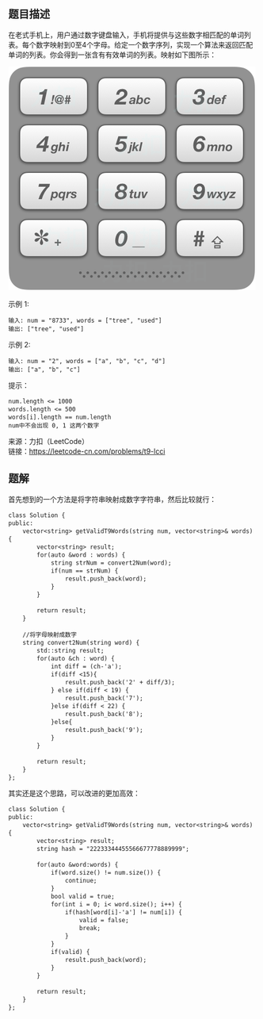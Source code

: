 ## 题目描述
在老式手机上，用户通过数字键盘输入，手机将提供与这些数字相匹配的单词列表。每个数字映射到0至4个字母。给定一个数字序列，实现一个算法来返回匹配单词的列表。你会得到一张含有有效单词的列表。映射如下图所示：

![image](https://github.com/243286065/pictures_markdown/blob/master/leetcode/01c4c188a1171ace5ef1eba62bf5b979.png?raw=true)

示例 1:
```
输入: num = "8733", words = ["tree", "used"]
输出: ["tree", "used"]
```
示例 2:
```
输入: num = "2", words = ["a", "b", "c", "d"]
输出: ["a", "b", "c"]
```
提示：
```
num.length <= 1000
words.length <= 500
words[i].length == num.length
num中不会出现 0, 1 这两个数字
```
来源：力扣（LeetCode）  
链接：https://leetcode-cn.com/problems/t9-lcci

## 题解
首先想到的一个方法是将字符串映射成数字字符串，然后比较就行：
```
class Solution {
public:
    vector<string> getValidT9Words(string num, vector<string>& words) {
        vector<string> result;
        for(auto &word : words) {
            string strNum = convert2Num(word);
            if(num == strNum) {
                result.push_back(word);
            }
        }

        return result;
    }

    //将字母映射成数字
    string convert2Num(string word) {
        std::string result;
        for(auto &ch : word) {
            int diff = (ch-'a');
            if(diff <15){
                result.push_back('2' + diff/3);
            } else if(diff < 19) {
                result.push_back('7');
            }else if(diff < 22) {
                result.push_back('8');
            }else{
                result.push_back('9');
            }
        }

        return result;
    }
};
```

其实还是这个思路，可以改进的更加高效：
```
class Solution {
public:
    vector<string> getValidT9Words(string num, vector<string>& words) {
        vector<string> result;
        string hash = "22233344455566677778889999";

        for(auto &word:words) {
            if(word.size() != num.size()) {
                continue;
            }
            bool valid = true;
            for(int i = 0; i< word.size(); i++) {
                if(hash[word[i]-'a'] != num[i]) {
                    valid = false;
                    break;
                }
            }
            if(valid) {
                result.push_back(word);
            }
        }

        return result;
    }
};
```